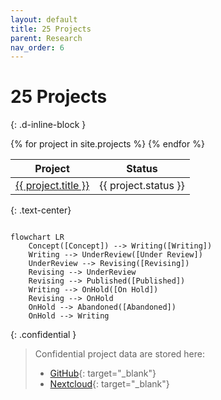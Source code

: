 ```yaml
---
layout: default
title: 25 Projects
parent: Research
nav_order: 6
---
```


# 25 Projects
{: .d-inline-block }

<table>
  <thead>
    <tr>
      <th>Project</th>
      <th>Status</th>
    </tr>
  </thead>
  <tbody>
    {% for project in site.projects %}
    <tr>
      <td><a href="{{ site.baseurl }}{{ project.url }}">{{ project.title }}</a></td>
      <td>{{ project.status }}</td>
    </tr>
    {% endfor %}
  </tbody>
</table>

{: .text-center}
```mermaid

flowchart LR
    Concept([Concept]) --> Writing([Writing])
    Writing --> UnderReview([Under Review])
    UnderReview --> Revising([Revising])
    Revising --> UnderReview
    Revising --> Published([Published])
    Writing --> OnHold([On Hold])
    Revising --> OnHold
    OnHold --> Abandoned([Abandoned])
    OnHold --> Writing

```

{: .confidential } 
> Confidential project data are stored here:
> 
> - [GitHub](https://github.com/orgs/digital-work-lab/repositories?q=topic%3Aresearch){: target="_blank"}
> - [Nextcloud](https://nc-2272638881871040784.nextcloud-ionos.com/index.php/apps/files/?dir=/20-research/25_projects&fileid=88094){: target="_blank"}
